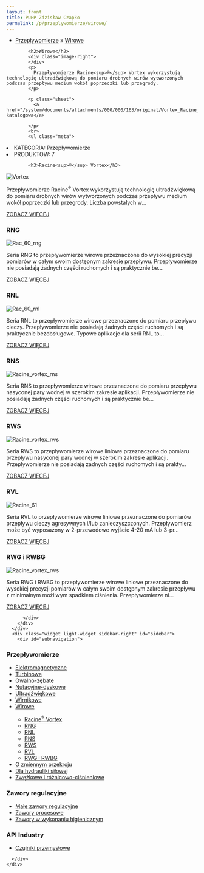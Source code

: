 ```yaml
---
layout: front
title: PUHP Zdzisław Czapko
permalink: /p/przeplywomierze/wirowe/
---
```



<div id="content">
  <div class="wrapper-with-color-background">
    <div class="content-area-blog blog-background-sidebar-right">
      <div class="mainarea-left" id="mainarea">
        <div class="blogpost-blog3">
          <div class="post-content">
            <ul class="meta">
<li>
<a href="http://czapko.pl/p/przeplywomierze">Przepływomierze</a>
»
<a href="http://czapko.pl/p/przeplywomierze/wirowe">Wirowe</a>
</li>
</ul>

            <h2>Wirowe</h2>
            <div class="image-right">
            </div>
            <p>
              Przepływomierze Racine<sup>®</sup> Vortex wykorzystują technologię ultradźwiękową do pomiaru drobnych wirów wytworzonych podczas przepływu medium wokół poprzeczki lub przegrody.
            </p>
            
            <p class="sheet">
              <a href="/system/documents/attachments/000/000/163/original/Vortex_Racine_UB_10_1046_pl.pdf">Karta katalogowa</a>

            </p>
            <br>
            <ul class="meta">
<li>
KATEGORIA:
Przepływomierze
</li>
<li>
PRODUKTOW:
7
</li>
</ul>

            <h3>Racine<sup>®</sup> Vortex</h3>
<span class="blog-img-wrapper">
<img alt="Vortex" src="/system/photos/attachments/000/000/076/medium/vortex.jpg">

</span>
<p>
Przepływomierze Racine<sup>®</sup> Vortex wykorzystują technologię ultradźwiękową do pomiaru drobnych wirów wytworzonych podczas przepływu medium wokół poprzeczki lub przegrody. Liczba powstałych w...
</p>
<p class="separator">
<a class="more-link" href="http://czapko.pl/p/przeplywomierze/wirowe/racine-sup-sup-vortex">
<span class="button-clear">ZOBACZ WIĘCEJ</span>
</a>

</p>
<h3>RNG</h3>
<span class="blog-img-wrapper">
<img alt="Rac_60_rng" src="/system/photos/attachments/000/000/101/medium/RAC_60_RNG.png">

</span>
<p>
Seria RNG to przepływomierze wirowe przeznaczone do wysokiej precyzji pomiarów w całym swoim dostępnym zakresie przepływu. Przepływomierze nie posiadają żadnych części ruchomych i są praktycznie be...
</p>
<p class="separator">
<a class="more-link" href="http://czapko.pl/p/przeplywomierze/wirowe/rng">
<span class="button-clear">ZOBACZ WIĘCEJ</span>
</a>

</p>
<h3>RNL</h3>
<span class="blog-img-wrapper">
<img alt="Rac_60_rnl" src="/system/photos/attachments/000/000/102/medium/RAC_60_RNL.png">

</span>
<p>
Seria RNL to przepływomierze wirowe przeznaczone do pomiaru przepływu cieczy. Przepływomierze nie posiadają żadnych części ruchomych i są praktycznie bezobsługowe. Typowe aplikacje dla serii RNL to...
</p>
<p class="separator">
<a class="more-link" href="http://czapko.pl/p/przeplywomierze/wirowe/rnl">
<span class="button-clear">ZOBACZ WIĘCEJ</span>
</a>

</p>
<h3>RNS</h3>
<span class="blog-img-wrapper">
<img alt="Racine_vortex_rns" src="/system/photos/attachments/000/000/103/medium/Racine_Vortex_RNS.png">

</span>
<p>
Seria RNS to przepływomierze wirowe przeznaczone do pomiaru przepływu nasyconej pary wodnej w szerokim zakresie aplikacji. Przepływomierze nie posiadają żadnych części ruchomych i są praktycznie be...
</p>
<p class="separator">
<a class="more-link" href="http://czapko.pl/p/przeplywomierze/wirowe/rns">
<span class="button-clear">ZOBACZ WIĘCEJ</span>
</a>

</p>
<h3>RWS</h3>
<span class="blog-img-wrapper">
<img alt="Racine_vortex_rws" src="/system/photos/attachments/000/000/107/medium/Racine_Vortex_RWS.png">

</span>
<p>
Seria RWS to przepływomierze wirowe liniowe przeznaczone do pomiaru przepływu nasyconej pary wodnej w szerokim zakresie aplikacji. Przepływomierze nie posiadają żadnych części ruchomych i są prakty...
</p>
<p class="separator">
<a class="more-link" href="http://czapko.pl/p/przeplywomierze/wirowe/rws">
<span class="button-clear">ZOBACZ WIĘCEJ</span>
</a>

</p>
<h3>RVL</h3>
<span class="blog-img-wrapper">
<img alt="Racine_61" src="/system/photos/attachments/000/000/108/medium/Racine_61.png">

</span>
<p>
Seria RVL to przepływomierze wirowe liniowe przeznaczone do pomiarów przepływu cieczy agresywnych i/lub zanieczyszczonych. Przepływomierz może być wyposażony w 2-przewodowe wyjście 4-20 mA lub 3-pr...
</p>
<p class="separator">
<a class="more-link" href="http://czapko.pl/p/przeplywomierze/wirowe/rvl">
<span class="button-clear">ZOBACZ WIĘCEJ</span>
</a>

</p>
<h3>RWG i RWBG</h3>
<span class="blog-img-wrapper">
<img alt="Racine_vortex_rws" src="/system/photos/attachments/000/000/109/medium/Racine_Vortex_RWS.png">

</span>
<p>
Seria RWG i RWBG to przepływomierze wirowe liniowe przeznaczone do wysokiej precyzji pomiarów w całym swoim dostępnym zakresie przepływu z minimalnym możliwym spadkiem ciśnienia. Przepływomierze ni...
</p>
<p class="separator">
<a class="more-link" href="http://czapko.pl/p/przeplywomierze/wirowe/rwg-i-rwbg">
<span class="button-clear">ZOBACZ WIĘCEJ</span>
</a>

</p>

          </div>
        </div>
      </div>
      <div class="widget light-widget sidebar-right" id="sidebar">
        <div id="subnavigation">
<h3>Przepływomierze</h3>
<ul class="subcategories">
<li class="category"><a href="http://czapko.pl/p/przeplywomierze/elektromagnetyczne">Elektromagnetyczne</a></li>
<li class="category"><a href="http://czapko.pl/p/przeplywomierze/turbinowe">Turbinowe</a></li>
<li class="category"><a href="http://czapko.pl/p/przeplywomierze/owalno-zebate">Owalno-zębate</a></li>
<li class="category"><a href="http://czapko.pl/p/przeplywomierze/nutacyjne-dyskowe">Nutacyjne-dyskowe</a></li>
<li class="category"><a href="http://czapko.pl/p/przeplywomierze/ultradzwiekowe">Ultradźwiękowe</a></li>
<li class="category"><a href="http://czapko.pl/p/przeplywomierze/wirnikowe">Wirnikowe</a></li>
<li class="category"><a href="http://czapko.pl/p/przeplywomierze/wirowe">Wirowe</a></li>
<div class="light-widget">
<ul class="products">
<li class="product"><a href="http://czapko.pl/p/przeplywomierze/wirowe/racine-sup-sup-vortex">Racine<sup>®</sup> Vortex</a></li>
<li class="product"><a href="http://czapko.pl/p/przeplywomierze/wirowe/rng">RNG</a></li>
<li class="product"><a href="http://czapko.pl/p/przeplywomierze/wirowe/rnl">RNL</a></li>
<li class="product"><a href="http://czapko.pl/p/przeplywomierze/wirowe/rns">RNS</a></li>
<li class="product"><a href="http://czapko.pl/p/przeplywomierze/wirowe/rws">RWS</a></li>
<li class="product"><a href="http://czapko.pl/p/przeplywomierze/wirowe/rvl">RVL</a></li>
<li class="product"><a href="http://czapko.pl/p/przeplywomierze/wirowe/rwg-i-rwbg">RWG i RWBG</a></li>
</ul>
</div>
<li class="category"><a href="http://czapko.pl/p/przeplywomierze/o-zmiennym-przekroju">O zmiennym przekroju</a></li>
<li class="category"><a href="http://czapko.pl/p/przeplywomierze/dla-hydrauliki-silowej">Dla hydrauliki siłowej</a></li>
<li class="category"><a href="http://czapko.pl/p/przeplywomierze/zwezkowe-i-roznicowo-cisnieniowe">Zwężkowe i różnicowo-ciśnieniowe</a></li>
</ul>
<h3>Zawory regulacyjne</h3>
<ul class="subcategories">
<li class="category"><a href="http://czapko.pl/p/zawory-regulacyjne/male-zawory-regulacyjne">Małe zawory regulacyjne</a></li>
<li class="category"><a href="http://czapko.pl/p/zawory-regulacyjne/zawory-procesowe">Zawory procesowe</a></li>
<li class="category"><a href="http://czapko.pl/p/zawory-regulacyjne/zawory-w-wykonaniu-higienicznym">Zawory w wykonaniu higienicznym</a></li>
</ul>
<h3>API Industry</h3>
<ul class="subcategories">
<li class="category"><a href="http://czapko.pl/p/api-industry/czujniki-przemyslowe">Czujniki przemysłowe</a></li>
</ul>
</div>

        
      </div>
    </div>
  </div>
</div>
